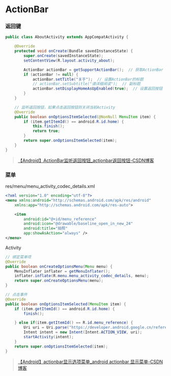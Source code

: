 # ActionBar

### 返回键

```java
public class AboutActivity extends AppCompatActivity {

    @Override
    protected void onCreate(Bundle savedInstanceState) {
        super.onCreate(savedInstanceState);
        setContentView(R.layout.activity_about);

        ActionBar actionBar = getSupportActionBar();  // 获取ActionBar
        if (actionBar != null) {
            actionBar.setTitle("关于");  // 设置ActionBar的标题
            // actionBar.setSubtitle("请详细阅读");  // 副标题
            actionBar.setDisplayHomeAsUpEnabled(true);  // 设置返回按钮
        }
    }

    // 监听返回按钮，如果点击返回按钮则关闭当前Activity
    @Override
    public boolean onOptionsItemSelected(@NonNull MenuItem item) {
        if (item.getItemId() == android.R.id.home) {
            this.finish();
            return true;
        }
        return super.onOptionsItemSelected(item);
    }
}
```

> [【Android】ActionBar监听返回按钮_actionbar返回按钮-CSDN博客](https://blog.csdn.net/qq_39147299/article/details/120879365)

### 菜单

res/menu/menu_activity_codec_details.xml

```xml
<?xml version="1.0" encoding="utf-8"?>
<menu xmlns:android="http://schemas.android.com/apk/res/android"
    xmlns:app="http://schemas.android.com/apk/res-auto">

    <item
        android:id="@+id/menu_reference"
        android:icon="@drawable/baseline_open_in_new_24"
        android:title="拍照"
        app:showAsAction="always" />
</menu>
```

Activity

```java
// 绑定菜单项
@Override
public boolean onCreateOptionsMenu(Menu menu) {
    MenuInflater inflater = getMenuInflater();
    inflater.inflate(R.menu.menu_activity_codec_details, menu);
    return super.onCreateOptionsMenu(menu);
}

// 点击事件
@Override
public boolean onOptionsItemSelected(MenuItem item) {
    if (item.getItemId() == android.R.id.home) {
        finish();

    } else if(item.getItemId() == R.id.menu_reference) {
        Uri uri = Uri.parse("https://developer.android.google.cn/reference/android/media/MediaCodecInfo");
        Intent intent = new Intent(Intent.ACTION_VIEW, uri);
        startActivity(intent);
    }
    return super.onOptionsItemSelected(item);
}
```

> [【Android】actionbar显示选项菜单_android actionbar 显示菜单-CSDN博客](https://blog.csdn.net/zhangzeyuaaa/article/details/40783681)